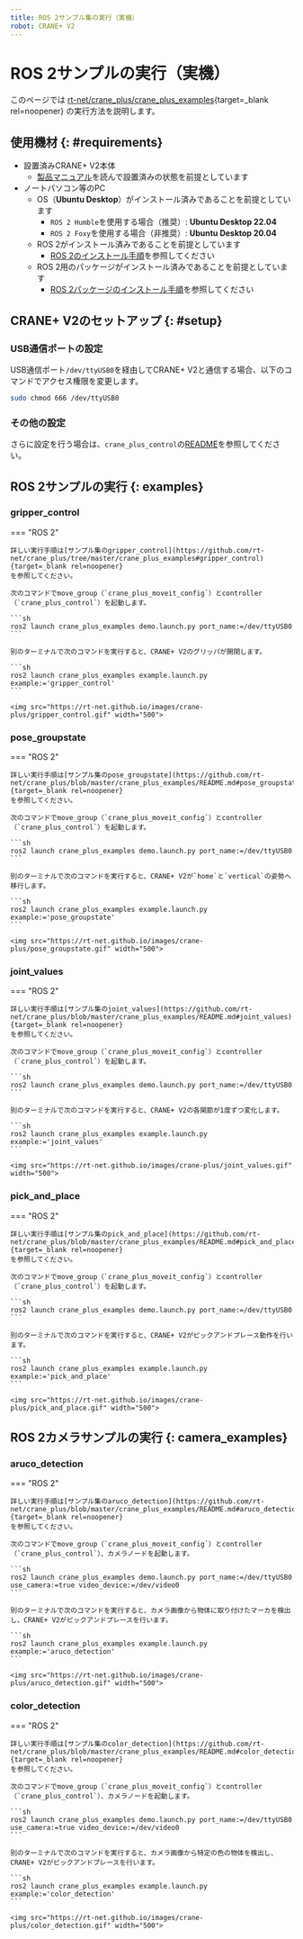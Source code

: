 ```yaml
---
title: ROS 2サンプル集の実行（実機）
robot: CRANE+ V2
---
```


# ROS 2サンプルの実行（実機）

このページでは
[rt-net/crane_plus/crane_plus_examples](https://github.com/rt-net/crane_plus/tree/master/crane_plus_examples){target=_blank rel=noopener}
の実行方法を説明します。

## 使用機材 {: #requirements}

* 設置済みCRANE+ V2本体
    * [製品マニュアル](https://rt-net.jp/products/cranev2/)を読んで設置済みの状態を前提としています
* ノートパソコン等のPC
    * OS（**Ubuntu Desktop**）がインストール済みであることを前提としています
        * `ROS 2 Humble`を使用する場合（推奨）: **Ubuntu Desktop 22.04**
        * `ROS 2 Foxy`を使用する場合（非推奨）: **Ubuntu Desktop 20.04**
    * ROS 2がインストール済みであることを前提としています
        * [ROS 2のインストール手順](./install.md)を参照してください
    * ROS 2用のパッケージがインストール済みであることを前提としています
        * [ROS 2パッケージのインストール手順](./package-install.md)を参照してください

## CRANE+ V2のセットアップ {: #setup}

### USB通信ポートの設定

USB通信ポート`/dev/ttyUSB0`を経由してCRANE+ V2と通信する場合、以下のコマンドでアクセス権限を変更します。

```sh
sudo chmod 666 /dev/ttyUSB0
```

### その他の設定

さらに設定を行う場合は、`crane_plus_control`の[README](https://github.com/rt-net/crane_plus/blob/master/crane_plus_control/README.md)を参照してください。

## ROS 2サンプルの実行 {: examples}

### gripper_control

=== "ROS 2"

    詳しい実行手順は[サンプル集のgripper_control](https://github.com/rt-net/crane_plus/tree/master/crane_plus_examples#gripper_control){target=_blank rel=noopener}
    を参照してください。

    次のコマンドでmove_group（`crane_plus_moveit_config`）とcontroller（`crane_plus_control`）を起動します。
    
    ```sh
    ros2 launch crane_plus_examples demo.launch.py port_name:=/dev/ttyUSB0
    ```
    
    別のターミナルで次のコマンドを実行すると、CRANE+ V2のグリッパが開閉します。
    
    ```sh
    ros2 launch crane_plus_examples example.launch.py example:='gripper_control'
    ```

    <img src="https://rt-net.github.io/images/crane-plus/gripper_control.gif" width="500">

### pose_groupstate

=== "ROS 2"

    詳しい実行手順は[サンプル集のpose_groupstate](https://github.com/rt-net/crane_plus/blob/master/crane_plus_examples/README.md#pose_groupstate){target=_blank rel=noopener}
    を参照してください。

    次のコマンドでmove_group（`crane_plus_moveit_config`）とcontroller（`crane_plus_control`）を起動します。
    
    ```sh
    ros2 launch crane_plus_examples demo.launch.py port_name:=/dev/ttyUSB0
    ```
    
    別のターミナルで次のコマンドを実行すると、CRANE+ V2が`home`と`vertical`の姿勢へ移行します。
    
    ```sh
    ros2 launch crane_plus_examples example.launch.py example:='pose_groupstate'
    ```

    <img src="https://rt-net.github.io/images/crane-plus/pose_groupstate.gif" width="500">

### joint_values

=== "ROS 2"

    詳しい実行手順は[サンプル集のjoint_values](https://github.com/rt-net/crane_plus/blob/master/crane_plus_examples/README.md#joint_values){target=_blank rel=noopener}
    を参照してください。

    次のコマンドでmove_group（`crane_plus_moveit_config`）とcontroller（`crane_plus_control`）を起動します。
    
    ```sh
    ros2 launch crane_plus_examples demo.launch.py port_name:=/dev/ttyUSB0
    ```
    
    別のターミナルで次のコマンドを実行すると、CRANE+ V2の各関節が1度ずつ変化します。
    
    ```sh
    ros2 launch crane_plus_examples example.launch.py example:='joint_values'
    ```

    <img src="https://rt-net.github.io/images/crane-plus/joint_values.gif" width="500">

### pick_and_place

=== "ROS 2"

    詳しい実行手順は[サンプル集のpick_and_place](https://github.com/rt-net/crane_plus/blob/master/crane_plus_examples/README.md#pick_and_place){target=_blank rel=noopener}
    を参照してください。

    次のコマンドでmove_group（`crane_plus_moveit_config`）とcontroller（`crane_plus_control`）を起動します。
    
    ```sh
    ros2 launch crane_plus_examples demo.launch.py port_name:=/dev/ttyUSB0
    ```
    
    別のターミナルで次のコマンドを実行すると、CRANE+ V2がピックアンドプレース動作を行います。
    
    ```sh
    ros2 launch crane_plus_examples example.launch.py example:='pick_and_place'
    ```

    <img src="https://rt-net.github.io/images/crane-plus/pick_and_place.gif" width="500">

## ROS 2カメラサンプルの実行 {: camera_examples}

### aruco_detection

=== "ROS 2"

    詳しい実行手順は[サンプル集のaruco_detection](https://github.com/rt-net/crane_plus/blob/master/crane_plus_examples/README.md#aruco_detection){target=_blank rel=noopener}
    を参照してください。

    次のコマンドでmove_group（`crane_plus_moveit_config`）とcontroller（`crane_plus_control`）、カメラノードを起動します。
    
    ```sh
    ros2 launch crane_plus_examples demo.launch.py port_name:=/dev/ttyUSB0 use_camera:=true video_device:=/dev/video0
    ```
    
    別のターミナルで次のコマンドを実行すると、カメラ画像から物体に取り付けたマーカを検出し、CRANE+ V2がピックアンドプレースを行います。
    
    ```sh
    ros2 launch crane_plus_examples example.launch.py example:='aruco_detection'
    ```

    <img src="https://rt-net.github.io/images/crane-plus/aruco_detection.gif" width="500">

### color_detection

=== "ROS 2"

    詳しい実行手順は[サンプル集のcolor_detection](https://github.com/rt-net/crane_plus/blob/master/crane_plus_examples/README.md#color_detection){target=_blank rel=noopener}
    を参照してください。

    次のコマンドでmove_group（`crane_plus_moveit_config`）とcontroller（`crane_plus_control`）、カメラノードを起動します。
    
    ```sh
    ros2 launch crane_plus_examples demo.launch.py port_name:=/dev/ttyUSB0 use_camera:=true video_device:=/dev/video0
    ```
    
    別のターミナルで次のコマンドを実行すると、カメラ画像から特定の色の物体を検出し、CRANE+ V2がピックアンドプレースを行います。
    
    ```sh
    ros2 launch crane_plus_examples example.launch.py example:='color_detection'
    ```

    <img src="https://rt-net.github.io/images/crane-plus/color_detection.gif" width="500">
